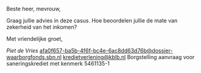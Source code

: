 Beste heer, mevrouw,

Graag jullie advies in deze casus. Hoe beoordelen jullie de mate van zekerheid van het inkomen?
 
Met vriendelijke groet,

*Piet de Vries*
<from>afa0f657-ba5b-4f6f-bc4e-6ac8dd63d76b@dossier-waarborgfonds.sbn.nl</from>
<to>kredietverlening@kblb.nl</to>
<subject>Borgstelling aanvraag voor saneringskrediet met kenmerk 5461135-1</subject>